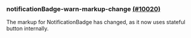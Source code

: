 ### notificationBadge-warn-markup-change [(#10020)](https://github.com/patternfly/patternfly-react/pull/10020)

The markup for NotificationBadge has changed, as it now uses stateful button internally.
